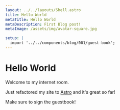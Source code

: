 ```yaml
---
layout: ../../layouts/Shell.astro
title: Hello World
metaTitle: Hello World
metaDescription: First Blog post!
metaImage: /assets/img/avatar-square.jpg

setup: |
  import '../../components/blog/001/guest-book';
---
```


# Hello World

Welcome to my internet room.

Just refactored my site to [Astro](https://astro.build/) and it's great so far!

Make sure to sign the guestbook!

<guest-book client:idle></guest-book>

